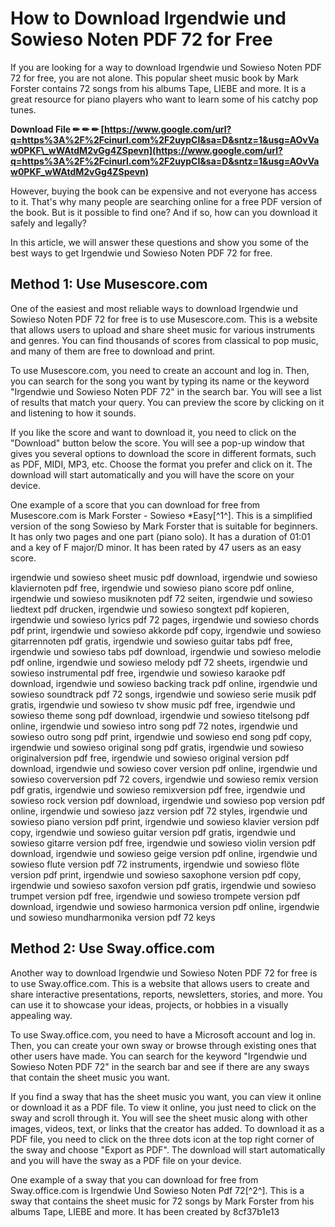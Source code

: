 # How to Download Irgendwie und Sowieso Noten PDF 72 for Free
 
If you are looking for a way to download Irgendwie und Sowieso Noten PDF 72 for free, you are not alone. This popular sheet music book by Mark Forster contains 72 songs from his albums Tape, LIEBE and more. It is a great resource for piano players who want to learn some of his catchy pop tunes.
 
**Download File ✏ ✏ ✏ [https://www.google.com/url?q=https%3A%2F%2Fcinurl.com%2F2uypCI&sa=D&sntz=1&usg=AOvVaw0PKF\_wWAtdM2vGg4ZSpevn](https://www.google.com/url?q=https%3A%2F%2Fcinurl.com%2F2uypCI&sa=D&sntz=1&usg=AOvVaw0PKF_wWAtdM2vGg4ZSpevn)**


 
However, buying the book can be expensive and not everyone has access to it. That's why many people are searching online for a free PDF version of the book. But is it possible to find one? And if so, how can you download it safely and legally?
 
In this article, we will answer these questions and show you some of the best ways to get Irgendwie und Sowieso Noten PDF 72 for free.
 
## Method 1: Use Musescore.com
 
One of the easiest and most reliable ways to download Irgendwie und Sowieso Noten PDF 72 for free is to use Musescore.com. This is a website that allows users to upload and share sheet music for various instruments and genres. You can find thousands of scores from classical to pop music, and many of them are free to download and print.
 
To use Musescore.com, you need to create an account and log in. Then, you can search for the song you want by typing its name or the keyword "Irgendwie und Sowieso Noten PDF 72" in the search bar. You will see a list of results that match your query. You can preview the score by clicking on it and listening to how it sounds.
 
If you like the score and want to download it, you need to click on the "Download" button below the score. You will see a pop-up window that gives you several options to download the score in different formats, such as PDF, MIDI, MP3, etc. Choose the format you prefer and click on it. The download will start automatically and you will have the score on your device.
 
One example of a score that you can download for free from Musescore.com is Mark Forster - Sowieso \*Easy[^1^]. This is a simplified version of the song Sowieso by Mark Forster that is suitable for beginners. It has only two pages and one part (piano solo). It has a duration of 01:01 and a key of F major/D minor. It has been rated by 47 users as an easy score.
 
irgendwie und sowieso sheet music pdf download,  irgendwie und sowieso klaviernoten pdf free,  irgendwie und sowieso piano score pdf online,  irgendwie und sowieso musiknoten pdf 72 seiten,  irgendwie und sowieso liedtext pdf drucken,  irgendwie und sowieso songtext pdf kopieren,  irgendwie und sowieso lyrics pdf 72 pages,  irgendwie und sowieso chords pdf print,  irgendwie und sowieso akkorde pdf copy,  irgendwie und sowieso gitarrennoten pdf gratis,  irgendwie und sowieso guitar tabs pdf free,  irgendwie und sowieso tabs pdf download,  irgendwie und sowieso melodie pdf online,  irgendwie und sowieso melody pdf 72 sheets,  irgendwie und sowieso instrumental pdf free,  irgendwie und sowieso karaoke pdf download,  irgendwie und sowieso backing track pdf online,  irgendwie und sowieso soundtrack pdf 72 songs,  irgendwie und sowieso serie musik pdf gratis,  irgendwie und sowieso tv show music pdf free,  irgendwie und sowieso theme song pdf download,  irgendwie und sowieso titelsong pdf online,  irgendwie und sowieso intro song pdf 72 notes,  irgendwie und sowieso outro song pdf print,  irgendwie und sowieso end song pdf copy,  irgendwie und sowieso original song pdf gratis,  irgendwie und sowieso originalversion pdf free,  irgendwie und sowieso original version pdf download,  irgendwie und sowieso cover version pdf online,  irgendwie und sowieso coverversion pdf 72 covers,  irgendwie und sowieso remix version pdf gratis,  irgendwie und sowieso remixversion pdf free,  irgendwie und sowieso rock version pdf download,  irgendwie und sowieso pop version pdf online,  irgendwie und sowieso jazz version pdf 72 styles,  irgendwie und sowieso piano version pdf print,  irgendwie und sowieso klavier version pdf copy,  irgendwie und sowieso guitar version pdf gratis,  irgendwie und sowieso gitarre version pdf free,  irgendwie und sowieso violin version pdf download,  irgendwie und sowieso geige version pdf online,  irgendwie und sowieso flute version pdf 72 instruments,  irgendwie und sowieso flöte version pdf print,  irgendwie und sowieso saxophone version pdf copy,  irgendwie und sowieso saxofon version pdf gratis,  irgendwie und sowieso trumpet version pdf free,  irgendwie und sowieso trompete version pdf download,  irgendwie und sowieso harmonica version pdf online,  irgendwie und sowieso mundharmonika version pdf 72 keys
 
## Method 2: Use Sway.office.com
 
Another way to download Irgendwie und Sowieso Noten PDF 72 for free is to use Sway.office.com. This is a website that allows users to create and share interactive presentations, reports, newsletters, stories, and more. You can use it to showcase your ideas, projects, or hobbies in a visually appealing way.
 
To use Sway.office.com, you need to have a Microsoft account and log in. Then, you can create your own sway or browse through existing ones that other users have made. You can search for the keyword "Irgendwie und Sowieso Noten PDF 72" in the search bar and see if there are any sways that contain the sheet music you want.
 
If you find a sway that has the sheet music you want, you can view it online or download it as a PDF file. To view it online, you just need to click on the sway and scroll through it. You will see the sheet music along with other images, videos, text, or links that the creator has added. To download it as a PDF file, you need to click on the three dots icon at the top right corner of the sway and choose "Export as PDF". The download will start automatically and you will have the sway as a PDF file on your device.
 
One example of a sway that you can download for free from Sway.office.com is Irgendwie Und Sowieso Noten Pdf 72[^2^]. This is a sway that contains the sheet music for 72 songs by Mark Forster from his albums Tape, LIEBE and more. It has been created by
 8cf37b1e13
 
